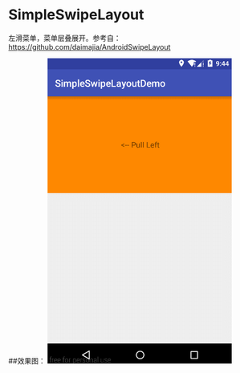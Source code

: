 # SimpleSwipeLayout

左滑菜单，菜单层叠展开。参考自：https://github.com/daimajia/AndroidSwipeLayout

##效果图：
 ![](https://github.com/yanxinit/SimpleSwipeLayout/blob/master/Demo.gif)
